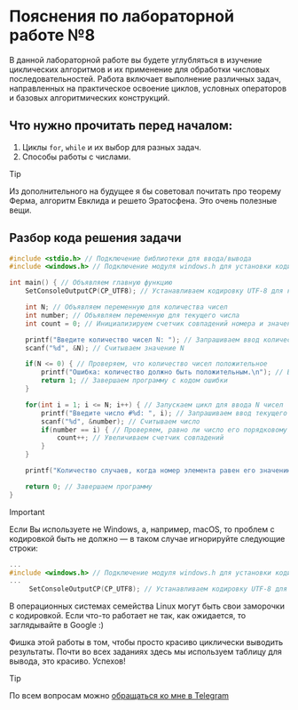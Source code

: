 # Пояснения по лабораторной работе №8

В данной лабораторной работе вы будете углубляться в изучение циклических алгоритмов и их применение для обработки числовых последовательностей. Работа включает выполнение различных задач, направленных на практическое освоение циклов, условных операторов и базовых алгоритмических конструкций.

## Что нужно прочитать перед началом:
1. Циклы ```for```, ```while``` и их выбор для разных задач.
2. Способы работы с числами.

> [!TIP]
> Из дополнительного на будущее я бы советовал почитать про теорему Ферма, алгоритм Евклида и решето Эратосфена. Это очень полезные вещи.

## Разбор кода решения задачи

```c
#include <stdio.h> // Подключение библиотеки для ввода/вывода
#include <windows.h> // Подключение модуля windows.h для установки кодировки вывода

int main() { // Объявляем главную функцию
    SetConsoleOutputCP(CP_UTF8); // Устанавливаем кодировку UTF-8 для корректного отображения русских символов

    int N; // Объявляем переменную для количества чисел
    int number; // Объявляем переменную для текущего числа
    int count = 0; // Инициализируем счетчик совпадений номера и значения числа

    printf("Введите количество чисел N: "); // Запрашиваем ввод количества чисел
    scanf("%d", &N); // Считываем значение N

    if(N <= 0) { // Проверяем, что количество чисел положительное
        printf("Ошибка: количество должно быть положительным.\n"); // Выводим сообщение об ошибке
        return 1; // Завершаем программу с кодом ошибки
    }

    for(int i = 1; i <= N; i++) { // Запускаем цикл для ввода N чисел
        printf("Введите число #%d: ", i); // Запрашиваем ввод текущего числа
        scanf("%d", &number); // Считываем число
        if(number == i) { // Проверяем, равно ли число его порядковому номеру
            count++; // Увеличиваем счетчик совпадений
        }
    }

    printf("Количество случаев, когда номер элемента равен его значению: %d\n", count); // Выводим результат подсчета

    return 0; // Завершаем программу
}
```

> [!IMPORTANT]
> Если Вы используете не Windows, а, например, macOS, то проблем с кодировкой быть не должно — в таком случае игнорируйте следующие строки:
> ```c
> ...
> #include <windows.h> // Подключение модуля windows.h для установки кодировки вывода
> ...
>      SetConsoleOutputCP(CP_UTF8); // Устанавливаем кодировку UTF-8 для вывода в консоли русских символов: иначе будут иероглифы
> ```
>
> В операционных системах семейства Linux могут быть свои заморочки с кодировкой. Если что-то работает не так, как ожидается, то заглядывайте в Google :)

Фишка этой работы в том, чтобы просто красиво циклически выводить результаты. Почти во всех заданиях здесь мы используем таблицу для вывода, это красиво. Успехов!

> [!TIP]
> По всем вопросам можно [обращаться ко мне в Telegram](https://t.me/plunkzy)